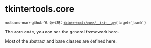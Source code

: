 # tkintertools.core

<small>:octicons-mark-github-16: 源代码：[`tkintertools/core/__init__.py`](https://github.com/Xiaokang2022/tkintertools/blob/3.0.0rc6/tkintertools/core/__init__.py){ target='_blank' }</small>

The core code, you can see the general framework here.

Most of the abstract and base classes are defined here.


